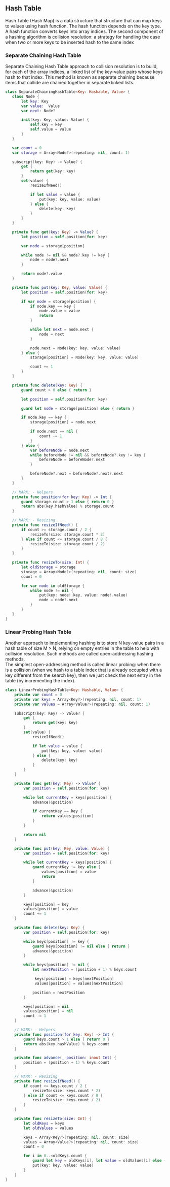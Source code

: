 ## Hash Table

Hash Table (Hash Map) is a data structure that structure that can map keys to values using hash function. The hash function depends on the key type. A hash function converts keys into array indices. The second component of a hashing algorithm is collision resolution: a strategy for handling the case when two or more keys to be inserted hash to the same index

### Separate Chaining Hash Table
 Separate Chaining Hash Table approach to collision resolution is to build, for each of the array indices, a linked list of the key-value pairs whose keys hash to that index.
 This method is known as separate chaining because items that collide are chained together in separate linked lists.

 ```swift
 class SeparateChainingHashTable<Key: Hashable, Value> {
    class Node {
        let key: Key
        var value:  Value
        var next: Node?

        init(key: Key, value: Value) {
            self.key = key
            self.value = value
        }
    }

    var count = 0
    var storage = Array<Node?>(repeating: nil, count: 1)

    subscript(key: Key) -> Value? {
        get {
            return get(key: key)
        }
        set(value) {
            resizeIfNeed()

            if let value = value {
                put(key: key, value: value)
            } else {
                delete(key: key)
            }
        }
    }

    private func get(key: Key) -> Value? {
        let position = self.position(for: key)

        var node = storage[position]

        while node != nil && node?.key != key {
            node = node?.next
        }

        return node?.value
    }

    private func put(key: Key, value: Value) {
        let position = self.position(for: key)

        if var node = storage[position] {
            if node.key == key {
                node.value = value
                return
            }

            while let next = node.next {
                node = next
            }

            node.next = Node(key: key, value: value)
        } else {
            storage[position] = Node(key: key, value: value)

            count += 1
        }
    }

    private func delete(key: Key) {
        guard count > 0 else { return }

        let position = self.position(for: key)

        guard let node = storage[position] else { return }

        if node.key == key {
            storage[position] = node.next

            if node.next == nil {
                count -= 1
            }
        } else {
            var beforeNode = node.next
            while beforeNode != nil && beforeNode?.key != key {
                beforeNode = beforeNode?.next
            }

            beforeNode?.next = beforeNode?.next?.next
        }
    }

    // MARK: - Helpers
    private func position(for key: Key) -> Int {
        guard storage.count > 1 else { return 0 }
        return abs(key.hashValue) % storage.count
    }

    // MARK: - Resizing
    private func resizeIfNeed() {
        if count >= storage.count / 2 {
            resizeTo(size: storage.count * 2)
        } else if count <= storage.count / 8 {
            resizeTo(size: storage.count / 2)
        }
    }

    private func resizeTo(size: Int) {
        let oldStorage = storage
        storage = Array<Node?>(repeating: nil, count: size)
        count = 0

        for var node in oldStorage {
            while node != nil {
                put(key: node!.key, value: node!.value)
                node = node?.next
            }
        }
    }
}
 ```

### Linear Probing Hash Table

Another approach to implementing hashing is to store N key-value pairs in a hash table of size M > N, relying on empty entries in the table to help with collision resolution. Such methods are called open-addressing hashing methods.  
The simplest open-addressing method is called linear probing: when there is a collision (when we hash to a table index that is already occupied with a key different from the search key), then we just check the next entry in the table (by incrementing the index).

```swift
class LinearProbingHashTable<Key: Hashable, Value> {
    private var count = 0
    private var keys = Array<Key?>(repeating: nil, count: 1)
    private var values = Array<Value?>(repeating: nil, count: 1)

    subscript(key: Key) -> Value? {
        get {
            return get(key: key)
        }
        set(value) {
            resizeIfNeed()

            if let value = value {
                put(key: key, value: value)
            } else {
                delete(key: key)
            }
        }
    }

    private func get(key: Key) -> Value? {
        var position = self.position(for: key)

        while let currentKey = keys[position] {
            advance(&position)

            if currentKey == key {
                return values[position]
            }
        }

        return nil
    }

    private func put(key: Key, value: Value) {
        var position = self.position(for: key)

        while let currentKey = keys[position] {
            guard currentKey != key else {
                values[position] = value
                return
            }

            advance(&position)
        }

        keys[position] = key
        values[position] = value
        count += 1
    }

    private func delete(key: Key) {
        var position = self.position(for: key)

        while keys[position] != key {
            guard keys[position] != nil else { return }
            advance(&position)
        }

        while keys[position] != nil {
            let nextPosition = (position + 1) % keys.count

             keys[position] = keys[nextPosition]
             values[position] = values[nextPosition]

            position = nextPosition
        }

        keys[position] = nil
        values[position] = nil
        count -= 1
    }

    // MARK: - Helpers
    private func position(for key: Key) -> Int {
        guard keys.count > 1 else { return 0 }
        return abs(key.hashValue) % keys.count
    }

    private func advance(_ position: inout Int) {
        position = (position + 1) % keys.count
    }

    // MARK: - Resizing
    private func resizeIfNeed() {
        if count >= keys.count / 2 {
            resizeTo(size: keys.count * 2)
        } else if count <= keys.count / 8 {
            resizeTo(size: keys.count / 2)
        }
    }

    private func resizeTo(size: Int) {
        let oldKeys = keys
        let oldValues = values

        keys = Array<Key?>(repeating: nil, count: size)
        values = Array<Value?>(repeating: nil, count: size)
        count = 0

        for i in 0..<oldKeys.count {
            guard let key = oldKeys[i], let value = oldValues[i] else { continue }
            put(key: key, value: value)
        }
    }
}
```